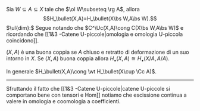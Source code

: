 Sia $W\subseteq A\subseteq X$ tale che $\ol W\subseteq \rg A$, allora$$H_\bullet(X,A)=H_\bullet(X\bs W,A\bs W).$$$\ul{dim}:$ Segue notando che $C^\Uc(X,A)\cong C(X\bs W,A\bs W)$ e ricordando che [[1&3 -Catene U-piccole|omologia e omologia U-piccola coincidono]].

$(X,A)$ è una buona coppia se $A$ chiuso e retratto di deformazione di un suo intorno in $X$. Se $(X,A)$ buona coppia allora $H_\bullet(X,A)\cong H_\bullet(X/A,A/A)$.

In generale $H_\bullet(X,A)\cong \wt H_\bullet(X\cup \Cc A)$.

---
Sfruttando il fatto che [[1&3 -Catene U-piccole|catene U-piccole si comportano bene con tensori e Hom]] notiamo che escissione continua a valere in omologia e coomologia a coefficienti.